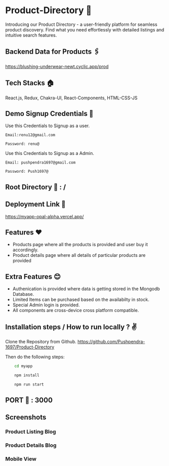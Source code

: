 # Product-Directory 🦾

Introducing our Product Directory - a user-friendly platform for seamless product discovery. Find what you need effortlessly with detailed listings and intuitive search features.

## Backend Data for Products 🖇️
https://blushing-underwear-newt.cyclic.app/prod

## Tech Stacks 🏠
React.js, Redux, Chakra-UI, React-Components, HTML-CSS-JS

## Demo Signup Credentials 🧪
Use this Credentials to Signup as a user.

``Email:renu12@gmail.com``

``Password: renu@``

Use this Credentials to Signup as a Admin.

``Email: pushpendra1697@gmail.com``

``Password: Push1697@``

## Root Directory 🏡 : /

## Deployment Link 🔗
https://myapp-opal-alpha.vercel.app/

## Features ❤️
- Products page where all the products is provided and user buy it accordingly.
- Product details page where all details of particular products are provided

## Extra Features 😊
- Authenication is provided where data is getting stored in the Mongodb Database.
- Limited Items can be purchased based on the availabilty in stock.
- Special Admin login is provided.
- All components are cross-device cross platform compatible.


## Installation steps / How to run locally ? ✌️

Clone the Repository from Github.
https://github.com/Pushpendra-1697/Product-Directory

Then do the following steps:

```bash
    cd myapp

    npm install

    npm run start
```

## PORT 🧽 : 3000

## Screenshots
### Product Listing Blog
### Product Details Blog

### Mobile View
